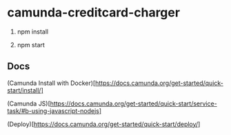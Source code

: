 # camunda-creditcard-charger

1.  npm install

2.  npm start

## Docs

(Camunda Install with Docker)[https://docs.camunda.org/get-started/quick-start/install/]

(Camunda JS)[https://docs.camunda.org/get-started/quick-start/service-task/#b-using-javascript-nodejs]

(Deploy)[https://docs.camunda.org/get-started/quick-start/deploy/]


